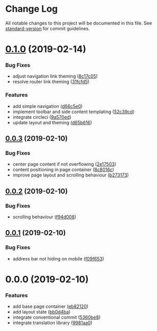 # Change Log

All notable changes to this project will be documented in this file. See [standard-version](https://github.com/conventional-changelog/standard-version) for commit guidelines.

<a name="0.1.0"></a>
# [0.1.0](https://github.com/pilopa/mtg-cube/compare/v0.0.3...v0.1.0) (2019-02-14)


### Bug Fixes

* adjust navigation link theming ([8c17c05](https://github.com/pilopa/mtg-cube/commit/8c17c05))
* resolve router link theming ([31fcfd5](https://github.com/pilopa/mtg-cube/commit/31fcfd5))


### Features

* add simple navigation ([d66c5e0](https://github.com/pilopa/mtg-cube/commit/d66c5e0))
* implement toolbar and side content templating ([52c39cd](https://github.com/pilopa/mtg-cube/commit/52c39cd))
* integrate circleci ([9a570ed](https://github.com/pilopa/mtg-cube/commit/9a570ed))
* update layout and theming ([d65b616](https://github.com/pilopa/mtg-cube/commit/d65b616))



<a name="0.0.3"></a>
## [0.0.3](https://bitbucket.org/Pilopa/mtg-cube/compare/v0.0.2...v0.0.3) (2019-02-10)


### Bug Fixes

* center page content if not overflowing ([2e17503](https://bitbucket.org/Pilopa/mtg-cube/commits/2e17503))
* content positioning in page container ([8c8016c](https://bitbucket.org/Pilopa/mtg-cube/commits/8c8016c))
* improve page layout and scrolling behaviour ([b273173](https://bitbucket.org/Pilopa/mtg-cube/commits/b273173))



<a name="0.0.2"></a>
## [0.0.2](https://bitbucket.org/Pilopa/mtg-cube/compare/v0.0.1...v0.0.2) (2019-02-10)


### Bug Fixes

* scrolling behaviour ([f94d008](https://bitbucket.org/Pilopa/mtg-cube/commits/f94d008))



<a name="0.0.1"></a>
## [0.0.1](https://bitbucket.org/Pilopa/mtg-cube/compare/v0.0.0...v0.0.1) (2019-02-10)


### Bug Fixes

* address bar not hiding on mobile ([f09f653](https://bitbucket.org/Pilopa/mtg-cube/commits/f09f653))



<a name="0.0.0"></a>
# 0.0.0 (2019-02-10)


### Features

* add base page container ([eb82120](https://bitbucket.org/Pilopa/mtg-cube/commits/eb82120))
* add layout state ([bb0d4ba](https://bitbucket.org/Pilopa/mtg-cube/commits/bb0d4ba))
* integrate conventional commit ([5360be8](https://bitbucket.org/Pilopa/mtg-cube/commits/5360be8))
* integrate translation library ([9981aa0](https://bitbucket.org/Pilopa/mtg-cube/commits/9981aa0))
